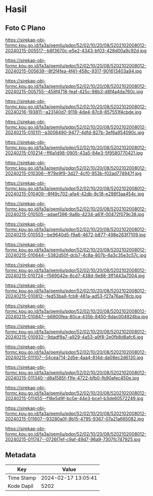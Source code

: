 # Hasil

## Foto C Plano

https://sirekap-obj-formc.kpu.go.id/fa3a/pemilu/pdpr/52/02/10/20/08/5202102008012-20240215-005517--b8f3670c-e5e2-4343-bf03-428d00a9c92d.jpg

https://sirekap-obj-formc.kpu.go.id/fa3a/pemilu/pdpr/52/02/10/20/08/5202102008012-20240215-005639--8f2f4fea-4f41-458c-9317-901613403a94.jpg

https://sirekap-obj-formc.kpu.go.id/fa3a/pemilu/pdpr/52/02/10/20/08/5202102008012-20240215-005755--458f4718-feaf-425c-98b3-d8f4a4da760c.jpg

https://sirekap-obj-formc.kpu.go.id/fa3a/pemilu/pdpr/52/02/10/20/08/5202102008012-20240216-193811--a23140d7-9118-4de4-87c8-857551f4cbde.jpg

https://sirekap-obj-formc.kpu.go.id/fa3a/pemilu/pdpr/52/02/10/20/08/5202102008012-20240215-010111--a3006490-9477-4dfd-827b-3ef6a954090c.jpg

https://sirekap-obj-formc.kpu.go.id/fa3a/pemilu/pdpr/52/02/10/20/08/5202102008012-20240215-010214--ff6a1d98-0905-43a5-84e3-5f9580770421.jpg

https://sirekap-obj-formc.kpu.go.id/fa3a/pemilu/pdpr/52/02/10/20/08/5202102008012-20240215-010306--ff79e9f9-3d27-4cf0-953b-f02ad774947f.jpg

https://sirekap-obj-formc.kpu.go.id/fa3a/pemilu/pdpr/52/02/10/20/08/5202102008012-20240215-010409--8f49c702-afa4-42db-8c18-e298f3aa454c.jpg

https://sirekap-obj-formc.kpu.go.id/fa3a/pemilu/pdpr/52/02/10/20/08/5202102008012-20240215-010505--adaef396-9a8b-4234-a61f-00472f079c38.jpg

https://sirekap-obj-formc.kpu.go.id/fa3a/pemilu/pdpr/52/02/10/20/08/5202102008012-20240215-010553--be9640d5-f9a6-4672-b877-498e263f7109.jpg

https://sirekap-obj-formc.kpu.go.id/fa3a/pemilu/pdpr/52/02/10/20/08/5202102008012-20240215-010644--5382d50f-dcb7-4c8a-807b-6a3c35e3c57c.jpg

https://sirekap-obj-formc.kpu.go.id/fa3a/pemilu/pdpr/52/02/10/20/08/5202102008012-20240215-010724--f569042e-8cd7-438d-9e88-3ff1443a7004.jpg

https://sirekap-obj-formc.kpu.go.id/fa3a/pemilu/pdpr/52/02/10/20/08/5202102008012-20240215-010812--fed53ba8-fcb8-481a-ad53-f27a76ae78cb.jpg

https://sirekap-obj-formc.kpu.go.id/fa3a/pemilu/pdpr/52/02/10/20/08/5202102008012-20240215-010847--b6800fea-80ca-435b-8450-8dac004824ba.jpg

https://sirekap-obj-formc.kpu.go.id/fa3a/pemilu/pdpr/52/02/10/20/08/5202102008012-20240215-010932--9dadf9a7-a929-4a53-a9f8-2e0fb8d8afc6.jpg

https://sirekap-obj-formc.kpu.go.id/fa3a/pemilu/pdpr/52/02/10/20/08/5202102008012-20240215-011107--54cea714-2d5e-4aa4-814d-da08ec2d6130.jpg

https://sirekap-obj-formc.kpu.go.id/fa3a/pemilu/pdpr/52/02/10/20/08/5202102008012-20240215-011340--d8a1585f-f1fe-4722-bfb0-fb90afec450e.jpg

https://sirekap-obj-formc.kpu.go.id/fa3a/pemilu/pdpr/52/02/10/20/08/5202102008012-20240215-011455--f18e5d9f-bc0e-44e3-bce1-b3de60572249.jpg

https://sirekap-obj-formc.kpu.go.id/fa3a/pemilu/pdpr/52/02/10/20/08/5202102008012-20240215-011607--93280a0f-9b15-4795-9367-07a21a665082.jpg

https://sirekap-obj-formc.kpu.go.id/fa3a/pemilu/pdpr/52/02/10/20/08/5202102008012-20240215-011747--0726f7ef-c9af-49d7-96a9-7307fc747925.jpg


## Metadata

| Key        | Value               |
| ---------- | ------------------- |
| Time Stamp | 2024-02-17 13:05:41 |
| Kode Dapil | 5202                |



